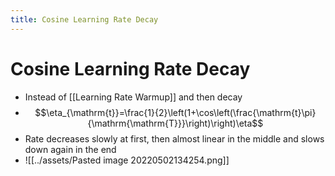 ```yaml
---
title: Cosine Learning Rate Decay
---
```


# Cosine Learning Rate Decay
- Instead of [[Learning Rate Warmup]] and then decay
- $$\eta_{\mathrm{t}}=\frac{1}{2}\left(1+\cos\left(\frac{\mathrm{t}\pi}{\mathrm{\mathrm{T}}}\right)\right)\eta$$
- Rate decreases slowly at first, then almost linear in the middle and slows down again in the end
- ![[../assets/Pasted image 20220502134254.png]]



































